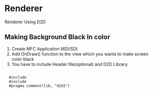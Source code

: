 # Renderer
Renderer Using D2D

## Making Background Black In color
 1. Create MFC Application MDI/SDI.
 2. Add OnDraw() function to the view which you wants to make screen color black
 3. You have to include Header file(optional) and D2D Library.
 <pre><code>
  #include <d2d1.h>
  #include <eh.h>
  #pragma comment(lib, "d2d1")
  </code></pre>
